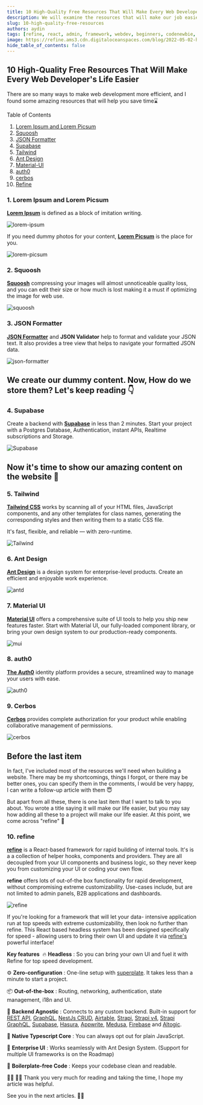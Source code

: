 ```yaml
---
title: 10 High-Quality Free Resources That Will Make Every Web Developer's Life Easier
description: We will examine the resources that will make our job easier when making a website.
slug: 10-high-quality-free-resources
authors: aydin
tags: [refine, react, admin, framework, webdev, beginners, codenewbie, json, ant-design, antd, material-ui, mui, tailwind, tailwindcss, auth0, mui, cerbos, authorization, permissions, squoosh, compress, images]
image: https://refine.ams3.cdn.digitaloceanspaces.com/blog/2022-05-02-high-quality-free-resources/social.jpg
hide_table_of_contents: false
---
```















##     10 High-Quality Free Resources That Will Make Every Web Developer's Life Easier


There are so many ways to make web development more efficient, and I found some amazing resources that will help you save time⌛

<!--truncate-->


Table of Contents

1. [Lorem Ipsum and Lorem Picsum](#lorem)
2. [Squoosh](#squoosh)
3. [JSON Formatter](#json)
4. [Supabase](#supabase)
5. [Tailwind](#tailwind)
6. [Ant Design](#antd)
7. [Material-UI](#mui)
8. [auth0](#auth0)
9. [cerbos](#cerbos)
10. [Refine](#refine)

### 1. Lorem Ipsum and Lorem Picsum <a name="lorem"></a>

**[Lorem Ipsum](https://www.lipsum.com/)** is defined as a block of imitation writing.

<img src="https://refine.ams3.cdn.digitaloceanspaces.com/blog/2022-05-02-high-quality-free-resources/lorem-ipsum.jpg" alt="lorem-ipsum" />
 
If you need dummy photos for your content, **[Lorem Picsum](https://picsum.photos/)** is the place for you.
 
<img src="https://refine.ams3.cdn.digitaloceanspaces.com/blog/2022-05-02-high-quality-free-resources/lorem-picsum.jpg" alt="lorem-picsum" />


### 2. Squoosh <a name="squoosh"></a>

**[Squoosh](https://squoosh.app/)** compressing your images will almost unnoticeable quality loss, and you can edit their size or how much is lost making it a must if optimizing the image for web use.

<img src="https://refine.ams3.cdn.digitaloceanspaces.com/blog/2022-05-02-high-quality-free-resources/squoosh.jpg" alt="squoosh" />

### 3. JSON Formatter <a name="json"></a>

**[JSON Formatter](https://jsonformatter.org/)** and **JSON Validator** help to format and validate your JSON text. It also provides a tree view that helps to navigate your formatted JSON data.

<img src="https://refine.ams3.cdn.digitaloceanspaces.com/blog/2022-05-02-high-quality-free-resources/json-formatter.jpg" alt="json-formatter" />

## We create our dummy content. Now, How do we store them? Let's keep reading 👇

### 4. Supabase <a name="supabase"></a>

Create a backend with **[Supabase](https://supabase.com/)** in less than 2 minutes. Start your project with a Postgres Database, Authentication, instant APIs, Realtime subscriptions and Storage.

<img src="https://refine.ams3.cdn.digitaloceanspaces.com/blog/2022-05-02-high-quality-free-resources/supabase.jpg" alt="Supabase" />

## Now it's time to show our amazing content on the website 🎉

### 5. Tailwind <a name="tailwind"></a>

**[Tailwind CSS](https://tailwindcss.com/)** works by scanning all of your HTML files, JavaScript components, and any other templates for class names, generating the corresponding styles and then writing them to a static CSS file.

It's fast, flexible, and reliable — with zero-runtime.

<img src="https://refine.ams3.cdn.digitaloceanspaces.com/blog/2022-05-02-high-quality-free-resources/tailwind.jpg" alt="Tailwind" />

### 6. Ant Design <a name="antd"></a>

**[Ant Design](https://ant.design/)** is a design system for enterprise-level products. Create an efficient and enjoyable work experience.

<img src="https://refine.ams3.cdn.digitaloceanspaces.com/blog/2022-05-02-high-quality-free-resources/antd.jpg" alt="antd" />

### 7. Material UI <a name="mui"></a>

**[Material UI](https://mui.com/)** offers a comprehensive suite of UI tools to help you ship new features faster. Start with Material UI, our fully-loaded component library, or bring your own design system to our production-ready components.

<img src="https://refine.ams3.cdn.digitaloceanspaces.com/blog/2022-05-02-high-quality-free-resources/mui.jpg" alt="mui" />
  

### 8. auth0 <a name="auth0"></a>
 
**[The Auth0](https://auth0.com/)** identity platform provides a secure, streamlined way to manage your users with ease.

<img src="https://refine.ams3.cdn.digitaloceanspaces.com/blog/2022-05-02-high-quality-free-resources/auth0.jpg" alt="auth0" />
 

### 9. Cerbos <a name="cerbos"></a>

**[Cerbos](https://cerbos.dev/)** provides complete authorization for your product while enabling collaborative management of permissions.

<img src="https://refine.ams3.cdn.digitaloceanspaces.com/blog/2022-05-02-high-quality-free-resources/cerbos.jpg" alt="cerbos" />

## Before the last item

In fact, I've included most of the resources we'll need when building a website. There may be my shortcomings, things I forgot, or there may be better ones, you can specify them in the comments, I would be very happy, I can write a follow-up article with them 😇

But apart from all these, there is one last item that I want to talk to you about. You wrote a title saying it will make our life easier, but you may say how adding all these to a project will make our life easier. At this point, we come across "refine" 💪

### 10. refine <a name="refine"></a> 

**[refine](https://refine.dev/)** is a React-based framework for rapid building of internal tools. It's is a a collection of helper hooks, components and providers. They are all decoupled from your UI components and business logic, so they never keep you from customizing your UI or coding your own flow.

**refine** offers lots of out-of-the box functionality for rapid development, without compromising extreme customizability. Use-cases include, but are not limited to admin panels, B2B applications and dashboards.

<img src="https://refine.ams3.cdn.digitaloceanspaces.com/blog/2022-05-02-high-quality-free-resources/refine.jpg" alt="refine" />
 

If you're looking for a framework that will let your data- intensive application run at top speeds with extreme customizability, then look no further than refine. This React based headless system has been designed specifically for speed - allowing users to bring their own UI and update it via [refine's](https://refine.dev/docs/) powerful interface!

**Key features**
​
🔥 **Headless** : So you can bring your own UI and fuel it with Refine for top speed development.

⚙️ **Zero-configuration** : One-line setup with [superplate](https://github.com/pankod/superplate). It takes less than a minute to start a project.

📦 **Out-of-the-box** : Routing, networking, authentication, state management, i18n and UI.

🔌 **Backend Agnostic** : Connects to any custom backend. Built-in support for [REST API](https://github.com/refinedev/refine/tree/master/packages/simple-rest), [GraphQL](https://github.com/refinedev/refine/tree/master/packages/graphql), [NestJs CRUD](https://github.com/refinedev/refine/tree/master/packages/nestjsx-crud), [Airtable](https://github.com/refinedev/refine/tree/master/packages/airtable), [Strapi](https://github.com/refinedev/refine/tree/master/packages/strapi), [Strapi v4](https://github.com/refinedev/refine/tree/master/packages/strapi-v4), [Strapi GraphQL](https://github.com/refinedev/refine/tree/master/packages/strapi-graphql), [Supabase](https://github.com/refinedev/refine/tree/master/packages/supabase), [Hasura](https://github.com/refinedev/refine/tree/master/packages/hasura), [Appwrite](https://github.com/refinedev/refine/tree/master/packages/appwrite), [Medusa](https://github.com/refinedev/refine/tree/master/packages/medusa), [Firebase](https://firebase.google.com/) and [Altogic](https://github.com/refinedev/refine/tree/master/packages/altogic).

📝 **Native Typescript Core** : You can always opt out for plain JavaScript.

🐜 **Enterprise UI** : Works seamlessly with Ant Design System. (Support for multiple UI frameworks is on the Roadmap)

📝 **Boilerplate-free Code** : Keeps your codebase clean and readable.


👩‍💻 🧑‍💻 Thank you very much for reading and taking the time, I hope my article was helpful.

See you in the next articles. 🙋‍♂️
 